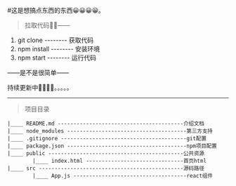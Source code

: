 #这是想搞点东西的东西😀😀😀😀。

>拉取代码💪💪——

1. git clone -------- 获取代码
2. npm install  -------- 安装环境
3. npm start --------  运行代码

——是不是很简单——

持续更新中🚶🚶🚶🚶。。。。。
****

>项目目录

	|____ README.md ----------------------------------------介绍文档
	|____ node_modules --------------------------------------第三方支持
	|____ .gitignore ----------------------------------------git配置
	|____ package.json --------------------------------------npm项目配置
	|____ public -------------------------------------------公共资源
			|____ index.html -------------------------------首页html
	|____ src ----------------------------------------------源码路径
			|____ App.js ------------------------------------react组件
